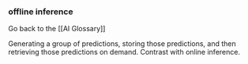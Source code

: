### offline inference

Go back to the [[AI Glossary]]


Generating a group of predictions, storing those predictions, and then retrieving those predictions on demand. Contrast with online inference.

